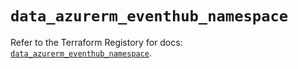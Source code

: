 # `data_azurerm_eventhub_namespace`

Refer to the Terraform Registory for docs: [`data_azurerm_eventhub_namespace`](https://registry.terraform.io/providers/hashicorp/azurerm/3.69.0/docs/data-sources/eventhub_namespace).
